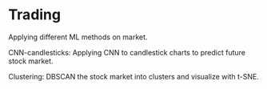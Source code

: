 # Trading

Applying different ML methods on market.

CNN-candlesticks: Applying CNN to candlestick charts to predict future stock market.

Clustering: DBSCAN the stock market into clusters and visualize with t-SNE.
